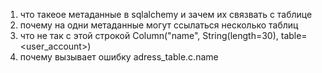 1) что такеое метаданные в sqlalchemy и зачем их связвать с таблице
2) почему на одни метаданные могут ссылаться несколько таблиц
3) что не так с этой строкой 
Column("name", String(length=30), table=<user_account>)
4) почему вызывает ошибку adress_table.c.name
